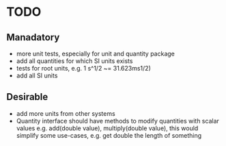 # TODO

## Manadatory

* more unit tests, especially for unit and quantity package
* add all quantities for which SI units exists
* tests for root units, e.g. 1 s^1/2 ~= 31.623ms1/2)
* add all SI units

## Desirable

* add more units from other systems
* Quantity interface should have methods to modify quantities with scalar values
  e.g. add(double value), multiply(double value), this would simplify some use-cases, e.g. get double the length of something